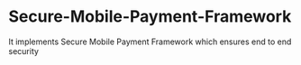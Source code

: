 # Secure-Mobile-Payment-Framework
It implements Secure Mobile Payment Framework which ensures end to end security

